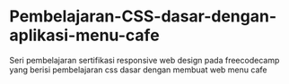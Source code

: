 # Pembelajaran-CSS-dasar-dengan-aplikasi-menu-cafe
Seri pembelajaran sertifikasi responsive web design pada freecodecamp yang berisi pembelajaran css dasar dengan membuat web menu cafe
